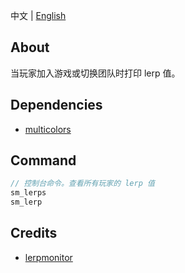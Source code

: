 中文 | [English](./README_EN.md)

## About
当玩家加入游戏或切换团队时打印 lerp 值。

## Dependencies
- [multicolors](https://github.com/fdxx/l4d2_plugins/tree/main/multicolors)

## Command
```c
// 控制台命令。查看所有玩家的 lerp 值
sm_lerps
sm_lerp
```
## Credits
- [lerpmonitor](https://github.com/SirPlease/L4D2-Competitive-Rework/blob/master/addons/sourcemod/scripting/lerpmonitor.sp) 
